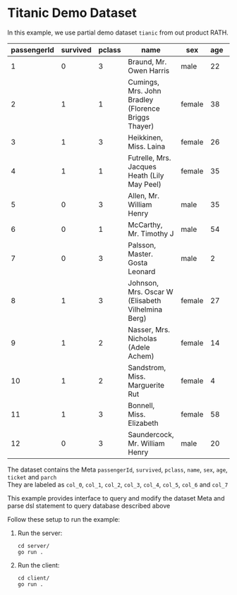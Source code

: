 # Titanic Demo Dataset

In this example, we use partial demo dataset `tianic` from out product RATH.

| passengerId | survived | pclass | name | sex | age | ticket | parch |
|-------------|----------|--------|--------|------|-----|--------|-------|
| 1 | 0 | 3 | Braund, Mr. Owen Harris | male | 22 | A/5 21171 | 0 |
| 2 | 1 | 1 | Cumings, Mrs. John Bradley (Florence Briggs Thayer) | female | 38 | PC 17599 | 0 |
| 3 | 1 | 3 | Heikkinen, Miss. Laina | female | 26 | STON/O2. 3101282 | 0 |
| 4 | 1 | 1 | Futrelle, Mrs. Jacques Heath (Lily May Peel) | female | 35 | 113803 | 0 |
| 5 | 0 | 3 | Allen, Mr. William Henry | male | 35 | 373450 | 0 |
| 6 | 0 | 1 | McCarthy, Mr. Timothy J | male | 54 | 17463 | 0 |
| 7 | 0 | 3 | Palsson, Master. Gosta Leonard | male | 2 | 349909 | 1 |
| 8 | 1 | 3 | Johnson, Mrs. Oscar W (Elisabeth Vilhelmina Berg) | female | 27 | 349909 | 2 |
| 9 | 1 | 2 | Nasser, Mrs. Nicholas (Adele Achem) | female | 14 | 237736 | 0 |
| 10 | 1 | 2 | Sandstrom, Miss. Marguerite Rut | female | 4 | PP 9549 | 1 |
| 11 | 1 | 3 | Bonnell, Miss. Elizabeth | female | 58 | 113783 | 0 |
| 12 | 0 | 3 | Saundercock, Mr. William Henry | male | 20 | A/5. 2151 | 0 |

The dataset contains the Meta `passengerId`, `survived`, `pclass`, `name`, `sex`, `age`, `ticket` and `parch` \
They are labeled as `col_0`, `col_1`, `col_2`, `col_3`, `col_4`, `col_5`, `col_6` and `col_7`

This example provides interface to query and modify the dataset Meta and parse dsl statement to query database described above

Follow these setup to run the example:

1. Run the server:

   ```console
   cd server/
   go run .
   ```

2. Run the client:

   ```console
   cd client/
   go run .
   ```

